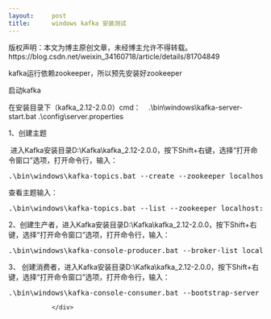 ```yaml
---
layout:     post
title:      windows kafka 安装测试
---
```

<div id="article_content" class="article_content clearfix csdn-tracking-statistics" data-pid="blog" data-mod="popu_307" data-dsm="post">
								<div class="article-copyright">
					版权声明：本文为博主原创文章，未经博主允许不得转载。					https://blog.csdn.net/weixin_34160718/article/details/81704849				</div>
								            <link rel="stylesheet" href="https://csdnimg.cn/release/phoenix/template/css/ck_htmledit_views-f76675cdea.css">
						<div class="htmledit_views" id="content_views">
                <p>kafka运行依赖zookeeper，所以预先安装好zookeeper</p>

<p>启动kafka</p>

<p>在安装目录下（kafka_2.12-2.0.0）cmd：    .\bin\windows\kafka-server-start.bat .\config\server.properties</p>

<p>1、创建主题</p>

<p> 进入Kafka安装目录D:\Kafka\kafka_2.12-2.0.0，按下Shift+右键，选择“打开命令窗口”选项，打开命令行，输入：</p>

<pre>
.\bin\windows\kafka-topics.bat --create --zookeeper localhost:2181 --replication-factor 1 --partitions 1 --topic test</pre>

<p>查看主题输入：</p>

<pre>
.\bin\windows\kafka-topics.bat --list --zookeeper localhost:2181</pre>

<p>2、创建生产者，进入Kafka安装目录D:\Kafka\kafka_2.12-2.0.0，按下Shift+右键，选择“打开命令窗口”选项，打开命令行，输入：</p>

<pre>
.\bin\windows\kafka-console-producer.bat --broker-list localhost:9092 --topic test</pre>

<p>3、 创建消费者，进入Kafka安装目录D:\Kafka\kafka_2.12-2.0.0，按下Shift+右键，选择“打开命令窗口”选项，打开命令行，输入：</p>

<pre>
.\bin\windows\kafka-console-consumer.bat --bootstrap-server localhost:9092 --topic test --from-beginning</pre>            </div>
                </div>
